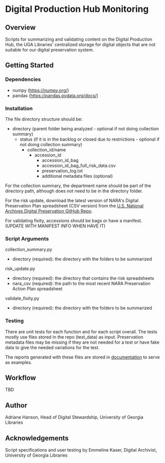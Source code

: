 # Digital Production Hub Monitoring

## Overview

Scripts for summarizing and validating content on the Digital Production Hub, 
the UGA Libraries' centralized storage for digital objects that are not suitable for our digital preservation system.

## Getting Started

### Dependencies

- numpy (https://numpy.org/)
- pandas (https://pandas.pydata.org/docs/)

### Installation

The file directory structure should be:

- directory (parent folder being analyzed - optional if not doing collection summary)
    - status (if it is in the backlog or closed due to restrictions - optional if not doing collection summary)
        - collection_id/name
            - accession_id
                - accession_id_bag
                - accession_id_bag_full_risk_data.csv
                - preservation_log.txt
                - additional metadata files (optional)

For the collection summary, the department name should be part of the directory path, 
although does not need to be in the directory folder.

For the risk update, download the latest version of NARA's Digital Preservation Plan spreadsheet (CSV version) from the 
[U.S. National Archives Digital Preservation GitHub Repo](https://github.com/usnationalarchives/digital-preservation).

For validating fixity, accessions should be bags or have a manifest. (UPDATE WITH MANIFEST INFO WHEN HAVE IT)

### Script Arguments

collection_summary.py

- directory (required): the directory with the folders to be summarized

risk_update.py

- directory (required): the directory that contains the risk spreadsheets
- nara_csv (required): the path to the most recent NARA Preservation Action Plan spreadsheet

validate_fixity.py

- directory (required): the directory with the folders to be summarized

### Testing

There are unit tests for each function and for each script overall.
The tests mostly use files stored in the repo (test_data) as input. 
Preservation metadata files may be missing if they are not needed for a test 
or have fake data to give the needed variations for the test.
 
The reports generated with these files are stored in [documentation](documentation) to serve as examples. 

## Workflow

TBD

## Author

Adriane Hanson, Head of Digital Stewardship, University of Georgia Libraries

## Acknowledgements

Script specifications and user testing by Emmeline Kaser, Digital Archivist, University of Georgia Libraries
